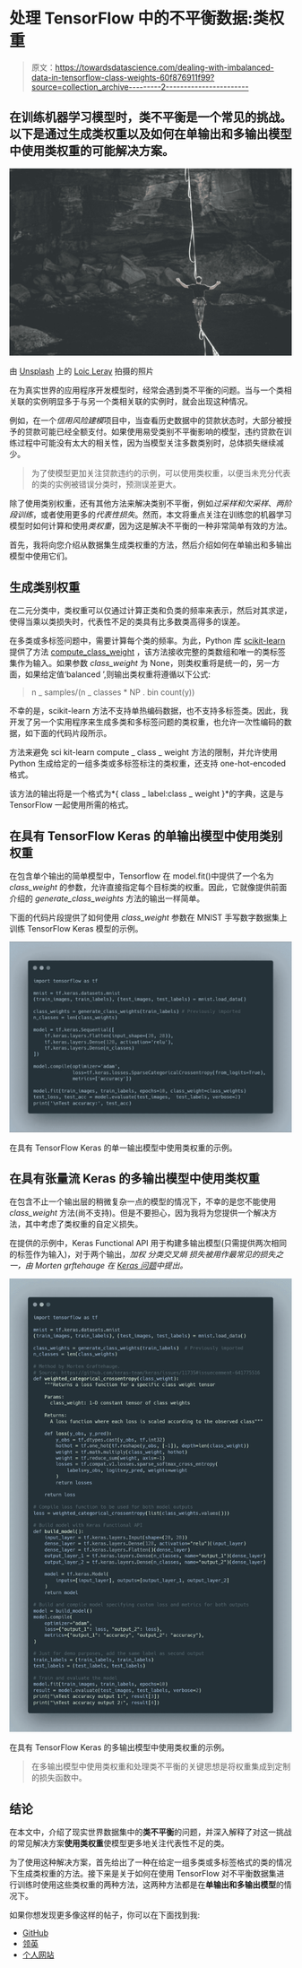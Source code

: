 # 处理 TensorFlow 中的不平衡数据:类权重

> 原文：<https://towardsdatascience.com/dealing-with-imbalanced-data-in-tensorflow-class-weights-60f876911f99?source=collection_archive---------2----------------------->

## 在训练机器学习模型时，类不平衡是一个常见的挑战。以下是通过生成类权重以及如何在单输出和多输出模型中使用类权重的可能解决方案。

![](img/2e5cfc876cf842ce1116d74e3895903b.png)

由 [Unsplash](https://unsplash.com?utm_source=medium&utm_medium=referral) 上的 [Loic Leray](https://unsplash.com/@loicleray?utm_source=medium&utm_medium=referral) 拍摄的照片

在为真实世界的应用程序开发模型时，经常会遇到类不平衡的问题。当与一个类相关联的实例明显多于与另一个类相关联的实例时，就会出现这种情况。

例如，在一个*信用风险建模*项目中，当查看历史数据中的贷款状态时，大部分被授予的贷款可能已经全额支付。如果使用易受类别不平衡影响的模型，违约贷款在训练过程中可能没有太大的相关性，因为当模型关注多数类别时，总体损失继续减少。

> 为了使模型更加关注贷款违约的示例，可以使用类权重，以便当未充分代表的类的实例被错误分类时，预测误差更大。

除了使用类别权重，还有其他方法来解决类别不平衡，例如*过采样和欠采样*、*两阶段训练*，或者使用更多的*代表性损失*。然而，本文将重点关注在训练您的机器学习模型时如何计算和使用*类权重*，因为这是解决不平衡的一种非常简单有效的方法。

首先，我将向您介绍从数据集生成类权重的方法，然后介绍如何在单输出和多输出模型中使用它们。

## 生成类别权重

在二元分类中，类权重可以仅通过计算正类和负类的频率来表示，然后对其求逆，使得当乘以类损失时，代表性不足的类具有比多数类高得多的误差。

在多类或多标签问题中，需要计算每个类的频率。为此，Python 库 [scikit-learn](https://scikit-learn.org/stable/index.html) 提供了方法 [compute_class_weight](https://scikit-learn.org/stable/modules/generated/sklearn.utils.class_weight.compute_class_weight.html) ，该方法接收完整的类数组和唯一的类标签集作为输入。如果参数 *class_weight* 为 None，则类权重将是统一的，另一方面，如果给定值‘balanced ’,则输出类权重将遵循以下公式:

> n _ samples/(n _ classes * NP . bin count(y))

不幸的是，scikit-learn 方法不支持单热编码数据，也不支持多标签类。因此，我开发了另一个实用程序来生成多类和多标签问题的类权重，也允许一次性编码的数据，如下面的代码片段所示。

方法来避免 sci kit-learn compute _ class _ weight 方法的限制，并允许使用 Python 生成给定的一组多类或多标签标注的类权重，还支持 one-hot-encoded 格式。

该方法的输出将是一个格式为*{ class _ label:class _ weight }*的字典，这是与 TensorFlow 一起使用所需的格式。

## 在具有 TensorFlow Keras 的单输出模型中使用类别权重

在包含单个输出的简单模型中，Tensorflow 在 model.fit()中提供了一个名为 *class_weight* 的参数，允许直接指定每个目标类的权重。因此，它就像提供前面介绍的 *generate_class_weights* 方法的输出一样简单。

下面的代码片段提供了如何使用 *class_weight* 参数在 MNIST 手写数字数据集上训练 TensorFlow Keras 模型的示例。

![](img/c2f02e73a9fd8e3b8a205545d322cd1b.png)

在具有 TensorFlow Keras 的单一输出模型中使用类权重的示例。

## 在具有张量流 Keras 的多输出模型中使用类权重

在包含不止一个输出层的稍微复杂一点的模型的情况下，不幸的是您不能使用 *class_weight* 方法(尚不支持)。但是不要担心，因为我将为您提供一个解决方法，其中考虑了类权重的自定义损失。

在提供的示例中，Keras Functional API 用于构建多输出模型(只需提供两次相同的标签作为输入)，对于两个输出，*加权* *分类交叉熵* *损失被用作最常见的损失之一，由 Morten grftehauge 在 [Keras 问题](https://github.com/keras-team/keras/issues/11735)中提出。*

![](img/903c1eaf618d0f857c581a6a77af25e9.png)

在具有 TensorFlow Keras 的多输出模型中使用类权重的示例。

> 在多输出模型中使用类权重和处理类不平衡的关键思想是将权重集成到定制的损失函数中。

## 结论

在本文中，介绍了现实世界数据集中的**类不平衡**的问题，并深入解释了对这一挑战的常见解决方案**使用类权重**使模型更多地关注代表性不足的类。

为了使用这种解决方案，首先给出了一种在给定一组多类或多标签格式的类的情况下生成类权重的方法。接下来是关于如何在使用 TensorFlow 对不平衡数据集进行训练时使用这些类权重的两种方法，这两种方法都是在**单输出和多输出模型**的情况下。

如果你想发现更多像这样的帖子，你可以在下面找到我:

*   [GitHub](https://github.com/angeligareta)
*   [领英](https://www.linkedin.com/in/angeligareta/)
*   [个人网站](https://angeligareta.com/)